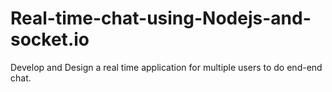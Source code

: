 # Real-time-chat-using-Nodejs-and-socket.io
Develop and Design a real time application for multiple users to do end-end chat.
